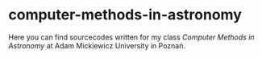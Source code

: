# computer-methods-in-astronomy
Here you can find sourcecodes written for my class <i>Computer Methods in Astronomy</i> at Adam Mickiewicz University in Poznań.
